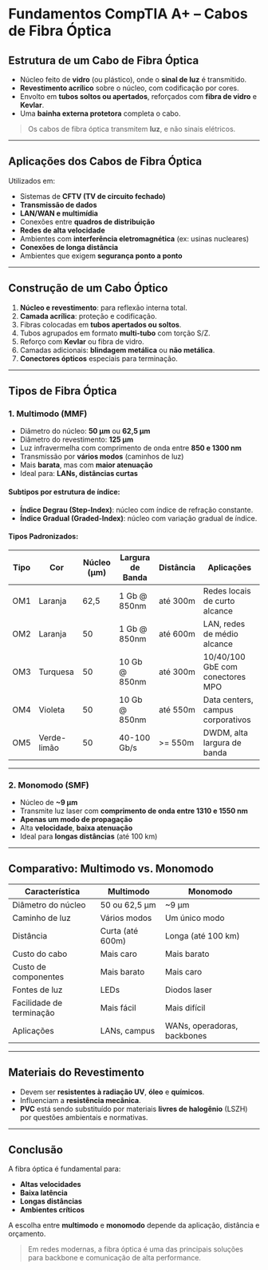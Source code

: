 # Fundamentos CompTIA A+ – Cabos de Fibra Óptica

## Estrutura de um Cabo de Fibra Óptica

- Núcleo feito de **vidro** (ou plástico), onde o **sinal de luz** é transmitido.
- **Revestimento acrílico** sobre o núcleo, com codificação por cores.
- Envolto em **tubos soltos ou apertados**, reforçados com **fibra de vidro** e **Kevlar**.
- Uma **bainha externa protetora** completa o cabo.

> Os cabos de fibra óptica transmitem **luz**, e não sinais elétricos.

---

## Aplicações dos Cabos de Fibra Óptica

Utilizados em:

- Sistemas de **CFTV (TV de circuito fechado)**
- **Transmissão de dados**
- **LAN/WAN e multimídia**
- Conexões entre **quadros de distribuição**
- **Redes de alta velocidade**
- Ambientes com **interferência eletromagnética** (ex: usinas nucleares)
- **Conexões de longa distância**
- Ambientes que exigem **segurança ponto a ponto**

---

## Construção de um Cabo Óptico

1. **Núcleo e revestimento**: para reflexão interna total.
2. **Camada acrílica**: proteção e codificação.
3. Fibras colocadas em **tubos apertados ou soltos**.
4. Tubos agrupados em formato **multi-tubo** com torção S/Z.
5. Reforço com **Kevlar** ou fibra de vidro.
6. Camadas adicionais: **blindagem metálica** ou **não metálica**.
7. **Conectores ópticos** especiais para terminação.

---

## Tipos de Fibra Óptica

### 1. Multimodo (MMF)

- Diâmetro do núcleo: **50 µm** ou **62,5 µm**
- Diâmetro do revestimento: **125 µm**
- Luz infravermelha com comprimento de onda entre **850 e 1300 nm**
- Transmissão por **vários modos** (caminhos de luz)
- Mais **barata**, mas com **maior atenuação**
- Ideal para: **LANs, distâncias curtas**

#### Subtipos por estrutura de índice:

- **Índice Degrau (Step-Index)**: núcleo com índice de refração constante.
- **Índice Gradual (Graded-Index)**: núcleo com variação gradual de índice.

#### Tipos Padronizados:

| Tipo | Cor         | Núcleo (µm) | Largura de Banda | Distância | Aplicações                         |
|------|-------------|-------------|------------------|-----------|------------------------------------|
| OM1  | Laranja     | 62,5        | 1 Gb @ 850nm     | até 300m  | Redes locais de curto alcance      |
| OM2  | Laranja     | 50          | 1 Gb @ 850nm     | até 600m  | LAN, redes de médio alcance        |
| OM3  | Turquesa    | 50          | 10 Gb @ 850nm    | até 300m  | 10/40/100 GbE com conectores MPO   |
| OM4  | Violeta     | 50          | 10 Gb @ 850nm    | até 550m  | Data centers, campus corporativos |
| OM5  | Verde-limão | 50          | 40-100 Gb/s      | >= 550m   | DWDM, alta largura de banda        |

---

### 2. Monomodo (SMF)

- Núcleo de **~9 µm**
- Transmite luz laser com **comprimento de onda entre 1310 e 1550 nm**
- **Apenas um modo de propagação**
- Alta **velocidade**, **baixa atenuação**
- Ideal para **longas distâncias** (até 100 km)

---

## Comparativo: Multimodo vs. Monomodo

| Característica               | Multimodo                       | Monomodo                          |
|-----------------------------|----------------------------------|-----------------------------------|
| Diâmetro do núcleo          | 50 ou 62,5 µm                    | ~9 µm                             |
| Caminho de luz              | Vários modos                     | Um único modo                     |
| Distância                   | Curta (até 600m)                 | Longa (até 100 km)                |
| Custo do cabo               | Mais caro                        | Mais barato                       |
| Custo de componentes        | Mais barato                      | Mais caro                         |
| Fontes de luz               | LEDs                             | Diodos laser                      |
| Facilidade de terminação    | Mais fácil                       | Mais difícil                      |
| Aplicações                  | LANs, campus                     | WANs, operadoras, backbones       |

---

## Materiais do Revestimento

- Devem ser **resistentes à radiação UV**, **óleo** e **químicos**.
- Influenciam a **resistência mecânica**.
- **PVC** está sendo substituído por materiais **livres de halogênio** (LSZH) por questões ambientais e normativas.

---

## Conclusão

A fibra óptica é fundamental para:

- **Altas velocidades**
- **Baixa latência**
- **Longas distâncias**
- **Ambientes críticos**

A escolha entre **multimodo** e **monomodo** depende da aplicação, distância e orçamento.

> Em redes modernas, a fibra óptica é uma das principais soluções para backbone e comunicação de alta performance.
